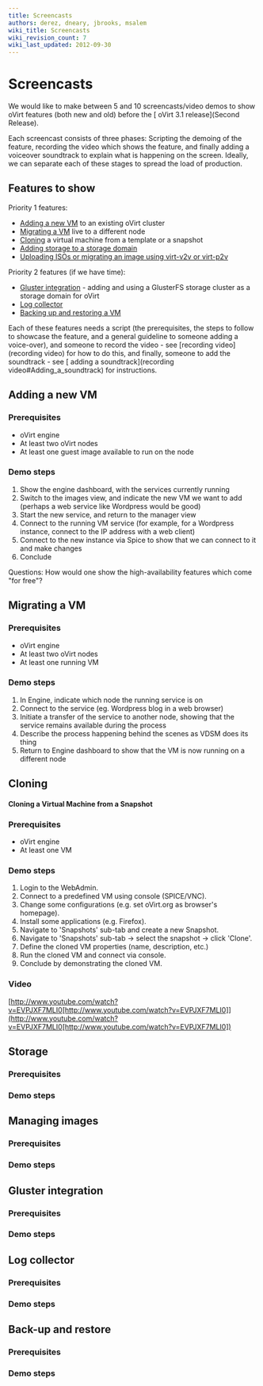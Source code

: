 ```yaml
---
title: Screencasts
authors: derez, dneary, jbrooks, msalem
wiki_title: Screencasts
wiki_revision_count: 7
wiki_last_updated: 2012-09-30
---
```


# Screencasts

We would like to make between 5 and 10 screencasts/video demos to show oVirt features (both new and old) before the [ oVirt 3.1 release](Second Release).

Each screencast consists of three phases: Scripting the demoing of the feature, recording the video which shows the feature, and finally adding a voiceover soundtrack to explain what is happening on the screen. Ideally, we can separate each of these stages to spread the load of production.

## Features to show

Priority 1 features:

*   [ Adding a new VM](#Adding_a_new_VM) to an existing oVirt cluster
*   [ Migrating a VM](#Migrating_a_VM) live to a different node
*   [ Cloning](#Cloning) a virtual machine from a template or a snapshot
*   [ Adding storage to a storage domain](#Storage)
*   [ Uploading ISOs or migrating an image using virt-v2v or virt-p2v](#Managing_images)

Priority 2 features (if we have time):

*   [ Gluster integration](#Gluster_integration) - adding and using a GlusterFS storage cluster as a storage domain for oVirt
*   [ Log collector](#Log_collector)
*   [ Backing up and restoring a VM](#Back-up_and_restore)

Each of these features needs a script (the prerequisites, the steps to follow to showcase the feature, and a general guideline to someone adding a voice-over), and someone to record the video - see [recording video](recording video) for how to do this, and finally, someone to add the soundtrack - see [ adding a soundtrack](recording video#Adding_a_soundtrack) for instructions.

## Adding a new VM

### Prerequisites

*   oVirt engine
*   At least two oVirt nodes
*   At least one guest image available to run on the node

### Demo steps

1.  Show the engine dashboard, with the services currently running
2.  Switch to the images view, and indicate the new VM we want to add (perhaps a web service like Wordpress would be good)
3.  Start the new service, and return to the manager view
4.  Connect to the running VM service (for example, for a Wordpress instance, connect to the IP address with a web client)
5.  Connect to the new instance via Spice to show that we can connect to it and make changes
6.  Conclude

Questions: How would one show the high-availability features which come "for free"?

## Migrating a VM

### Prerequisites

*   oVirt engine
*   At least two oVirt nodes
*   At least one running VM

### Demo steps

1.  In Engine, indicate which node the running service is on
2.  Connect to the service (eg. Wordpress blog in a web browser)
3.  Initiate a transfer of the service to another node, showing that the service remains available during the process
4.  Describe the process happening behind the scenes as VDSM does its thing
5.  Return to Engine dashboard to show that the VM is now running on a different node

## Cloning

#### Cloning a Virtual Machine from a Snapshot

### Prerequisites

*   oVirt engine
*   At least one VM

### Demo steps

1.  Login to the WebAdmin.
2.  Connect to a predefined VM using console (SPICE/VNC).
3.  Change some configurations (e.g. set oVirt.org as browser's homepage).
4.  Install some applications (e.g. Firefox).
5.  Navigate to 'Snapshots' sub-tab and create a new Snapshot.
6.  Navigate to 'Snapshots' sub-tab -> select the snapshot -> click 'Clone'.
7.  Define the cloned VM properties (name, description, etc.)
8.  Run the cloned VM and connect via console.
9.  Conclude by demonstrating the cloned VM.

### Video

[http://www.youtube.com/watch?v=EVPJXF7MLI0[http://www.youtube.com/watch?v=EVPJXF7MLI0]](http://www.youtube.com/watch?v=EVPJXF7MLI0[http://www.youtube.com/watch?v=EVPJXF7MLI0])

## Storage

### Prerequisites

### Demo steps

## Managing images

### Prerequisites

### Demo steps

## Gluster integration

### Prerequisites

### Demo steps

## Log collector

### Prerequisites

### Demo steps

## Back-up and restore

### Prerequisites

### Demo steps
